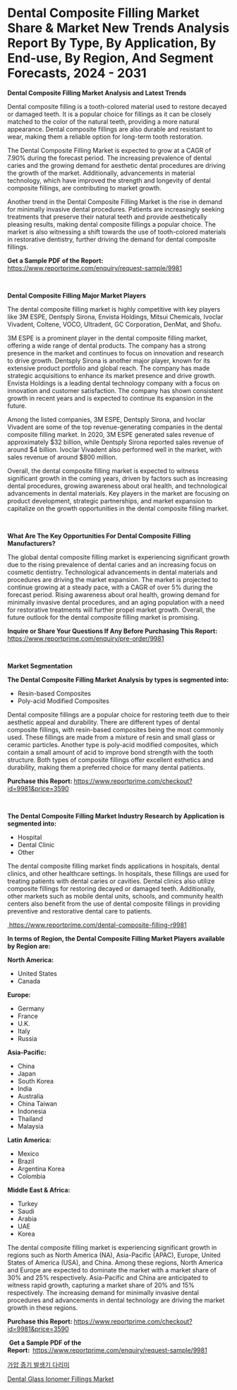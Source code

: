 <p><h1>Dental Composite Filling Market Share & Market New Trends Analysis Report By Type, By Application, By End-use, By Region, And Segment Forecasts, 2024 - 2031</h1></p><p><strong>Dental Composite Filling Market Analysis and Latest Trends</strong></p>
<p><p>Dental composite filling is a tooth-colored material used to restore decayed or damaged teeth. It is a popular choice for fillings as it can be closely matched to the color of the natural teeth, providing a more natural appearance. Dental composite fillings are also durable and resistant to wear, making them a reliable option for long-term tooth restoration.</p><p>The Dental Composite Filling Market is expected to grow at a CAGR of 7.90% during the forecast period. The increasing prevalence of dental caries and the growing demand for aesthetic dental procedures are driving the growth of the market. Additionally, advancements in material technology, which have improved the strength and longevity of dental composite fillings, are contributing to market growth.</p><p>Another trend in the Dental Composite Filling Market is the rise in demand for minimally invasive dental procedures. Patients are increasingly seeking treatments that preserve their natural teeth and provide aesthetically pleasing results, making dental composite fillings a popular choice. The market is also witnessing a shift towards the use of tooth-colored materials in restorative dentistry, further driving the demand for dental composite fillings.</p></p>
<p><strong>Get a Sample PDF of the Report:&nbsp;</strong> <a href="https://www.reportprime.com/enquiry/request-sample/9981">https://www.reportprime.com/enquiry/request-sample/9981</a></p>
<p>&nbsp;</p>
<p><strong>Dental Composite Filling Major Market Players</strong></p>
<p><p>The dental composite filling market is highly competitive with key players like 3M ESPE, Dentsply Sirona, Envista Holdings, Mitsui Chemicals, Ivoclar Vivadent, Coltene, VOCO, Ultradent, GC Corporation, DenMat, and Shofu. </p><p>3M ESPE is a prominent player in the dental composite filling market, offering a wide range of dental products. The company has a strong presence in the market and continues to focus on innovation and research to drive growth. Dentsply Sirona is another major player, known for its extensive product portfolio and global reach. The company has made strategic acquisitions to enhance its market presence and drive growth. Envista Holdings is a leading dental technology company with a focus on innovation and customer satisfaction. The company has shown consistent growth in recent years and is expected to continue its expansion in the future.</p><p>Among the listed companies, 3M ESPE, Dentsply Sirona, and Ivoclar Vivadent are some of the top revenue-generating companies in the dental composite filling market. In 2020, 3M ESPE generated sales revenue of approximately $32 billion, while Dentsply Sirona reported sales revenue of around $4 billion. Ivoclar Vivadent also performed well in the market, with sales revenue of around $800 million.</p><p>Overall, the dental composite filling market is expected to witness significant growth in the coming years, driven by factors such as increasing dental procedures, growing awareness about oral health, and technological advancements in dental materials. Key players in the market are focusing on product development, strategic partnerships, and market expansion to capitalize on the growth opportunities in the dental composite filling market.</p></p>
<p>&nbsp;</p>
<p><strong>What Are The Key Opportunities For Dental Composite Filling Manufacturers?</strong></p>
<p><p>The global dental composite filling market is experiencing significant growth due to the rising prevalence of dental caries and an increasing focus on cosmetic dentistry. Technological advancements in dental materials and procedures are driving the market expansion. The market is projected to continue growing at a steady pace, with a CAGR of over 5% during the forecast period. Rising awareness about oral health, growing demand for minimally invasive dental procedures, and an aging population with a need for restorative treatments will further propel market growth. Overall, the future outlook for the dental composite filling market is promising.</p></p>
<p><strong>Inquire or Share Your Questions If Any Before Purchasing This Report:</strong> <a href="https://www.reportprime.com/enquiry/pre-order/9981">https://www.reportprime.com/enquiry/pre-order/9981</a></p>
<p>&nbsp;</p>
<p><strong>Market Segmentation</strong></p>
<p><strong>The Dental Composite Filling Market Analysis by types is segmented into:</strong></p>
<p><ul><li>Resin-based Composites</li><li>Poly-acid Modified Composites</li></ul></p>
<p><p>Dental composite fillings are a popular choice for restoring teeth due to their aesthetic appeal and durability. There are different types of dental composite fillings, with resin-based composites being the most commonly used. These fillings are made from a mixture of resin and small glass or ceramic particles. Another type is poly-acid modified composites, which contain a small amount of acid to improve bond strength with the tooth structure. Both types of composite fillings offer excellent esthetics and durability, making them a preferred choice for many dental patients.</p></p>
<p><strong>Purchase this Report:&nbsp;</strong><a href="https://www.reportprime.com/checkout?id=9981&price=3590">https://www.reportprime.com/checkout?id=9981&price=3590</a></p>
<p>&nbsp;</p>
<p><strong>The Dental Composite Filling Market Industry Research by Application is segmented into:</strong></p>
<p><ul><li>Hospital</li><li>Dental Clinic</li><li>Other</li></ul></p>
<p><p>The dental composite filling market finds applications in hospitals, dental clinics, and other healthcare settings. In hospitals, these fillings are used for treating patients with dental caries or cavities. Dental clinics also utilize composite fillings for restoring decayed or damaged teeth. Additionally, other markets such as mobile dental units, schools, and community health centers also benefit from the use of dental composite fillings in providing preventive and restorative dental care to patients.</p></p>
<p><a href="https://www.reportprime.com/dental-composite-filling-r9981">&nbsp;https://www.reportprime.com/dental-composite-filling-r9981</a></p>
<p><strong>In terms of Region, the Dental Composite Filling Market Players available by Region are:</strong></p>
<p>
    <p> <strong> North America: </strong>
        <ul>
            <li>United States</li>
            <li>Canada</li>
        </ul>
        </p> 
    <p> <strong> Europe: </strong>
        <ul>
            <li>Germany</li>
            <li>France</li>
            <li>U.K.</li>
            <li>Italy</li>
            <li>Russia</li>
        </ul>
        </p> 
    <p> <strong> Asia-Pacific: </strong>
        <ul>
            <li>China</li>
            <li>Japan</li>
            <li>South Korea</li>
            <li>India</li>
            <li>Australia</li>
            <li>China Taiwan</li>
            <li>Indonesia</li>
            <li>Thailand</li>
            <li>Malaysia</li>
        </ul>
        </p> 
    <p> <strong> Latin America: </strong>
        <ul>
            <li>Mexico</li>
            <li>Brazil</li>
            <li>Argentina Korea</li>
            <li>Colombia</li>
        </ul>
        </p> 
    <p> <strong> Middle East & Africa: </strong>
        <ul>
            <li>Turkey</li>
            <li>Saudi</li>
            <li>Arabia</li>
            <li>UAE</li>
            <li>Korea</li>
        </ul>
    </p>
    </p>
<p><p>The dental composite filling market is experiencing significant growth in regions such as North America (NA), Asia-Pacific (APAC), Europe, United States of America (USA), and China. Among these regions, North America and Europe are expected to dominate the market with a market share of 30% and 25% respectively. Asia-Pacific and China are anticipated to witness rapid growth, capturing a market share of 20% and 15% respectively. The increasing demand for minimally invasive dental procedures and advancements in dental technology are driving the market growth in these regions.</p></p>
<p><strong>Purchase this Report: </strong><a href="https://www.reportprime.com/checkout?id=9981&price=3590">https://www.reportprime.com/checkout?id=9981&price=3590</a></p>
<p>&nbsp;<strong>Get a Sample PDF of the Report:&nbsp;&nbsp;</strong><a href="https://www.reportprime.com/enquiry/request-sample/9981">https://www.reportprime.com/enquiry/request-sample/9981</a></p>
<p><strong></strong></p>
<p><p><a href="https://github.com/mpodehpw07370073/Market-Research-Report-List-2/blob/main/627569374044.md">가압 증기 발생기 다리미</a></p><p><a href="https://github.com/FassouRP/Market-Research-Report-List-4/blob/main/dental-glass-ionomer-fillings-market.md">Dental Glass Ionomer Fillings Market</a></p></p>